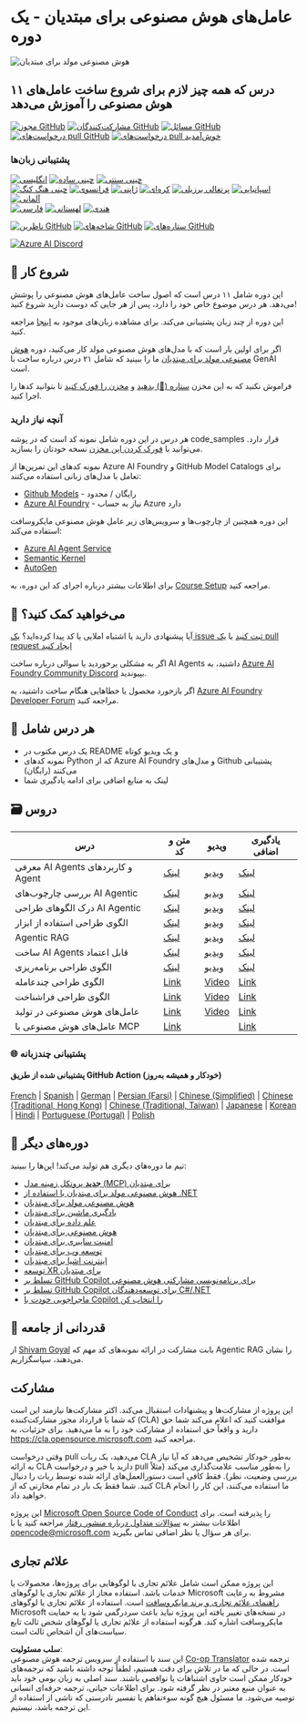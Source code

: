 <!--
CO_OP_TRANSLATOR_METADATA:
{
  "original_hash": "e02a1254e28f559a2d7276b5e53ca504",
  "translation_date": "2025-05-21T09:36:43+00:00",
  "source_file": "README.md",
  "language_code": "fa"
}
-->
# عامل‌های هوش مصنوعی برای مبتدیان - یک دوره

![هوش مصنوعی مولد برای مبتدیان](../../images/repo-thumbnail.png)

## ۱۱ درس که همه چیز لازم برای شروع ساخت عامل‌های هوش مصنوعی را آموزش می‌دهد

[![مجوز GitHub](https://img.shields.io/github/license/microsoft/ai-agents-for-beginners.svg)](https://github.com/microsoft/ai-agents-for-beginners/blob/master/LICENSE?WT.mc_id=academic-105485-koreyst)
[![مشارکت‌کنندگان GitHub](https://img.shields.io/github/contributors/microsoft/ai-agents-for-beginners.svg)](https://GitHub.com/microsoft/ai-agents-for-beginners/graphs/contributors/?WT.mc_id=academic-105485-koreyst)
[![مسائل GitHub](https://img.shields.io/github/issues/microsoft/ai-agents-for-beginners.svg)](https://GitHub.com/microsoft/ai-agents-for-beginners/issues/?WT.mc_id=academic-105485-koreyst)
[![درخواست‌های pull GitHub](https://img.shields.io/github/issues-pr/microsoft/ai-agents-for-beginners.svg)](https://GitHub.com/microsoft/ai-agents-for-beginners/pulls/?WT.mc_id=academic-105485-koreyst)
[![درخواست‌های pull خوش‌آمدید](https://img.shields.io/badge/PRs-welcome-brightgreen.svg?style=flat-square)](http://makeapullrequest.com?WT.mc_id=academic-105485-koreyst)

### پشتیبانی زبان‌ها
[![انگلیسی](https://img.shields.io/badge/English-brightgreen.svg?style=flat-square)](README.md)
[![چینی ساده](https://img.shields.io/badge/Chinese_Simplified-brightgreen.svg?style=flat-square)](../zh/README.md)
[![چینی سنتی](https://img.shields.io/badge/Chinese_Traditional-brightgreen.svg?style=flat-square)](../tw/README.md)     
[![چینی هنگ کنگ](https://img.shields.io/badge/Chinese_Hong_Kong-brightgreen.svg?style=flat-square)](../hk/README.md) 
[![فرانسوی](https://img.shields.io/badge/French-brightgreen.svg?style=flat-square)](../fr/README.md)
[![ژاپنی](https://img.shields.io/badge/Japanese-brightgreen.svg?style=flat-square)](../ja/README.md) 
[![کره‌ای](https://img.shields.io/badge/Korean-brightgreen.svg?style=flat-square)](../ko/README.md)
[![پرتغالی برزیلی](https://img.shields.io/badge/Portuguese_Brazilian-brightgreen.svg?style=flat-square)](../pt/README.md)
[![اسپانیایی](https://img.shields.io/badge/Spanish-brightgreen.svg?style=flat-square)](../es/README.md)
[![آلمانی](https://img.shields.io/badge/German-brightgreen.svg?style=flat-square)](../de/README.md)  
[![فارسی](https://img.shields.io/badge/Persian-brightgreen.svg?style=flat-square)](./README.md) 
[![لهستانی](https://img.shields.io/badge/Polish-brightgreen.svg?style=flat-square)](../pl/README.md) 
[![هندی](https://img.shields.io/badge/Hindi-brightgreen.svg?style=flat-square)](../hi/README.md)

[![ناظرین GitHub](https://img.shields.io/github/watchers/microsoft/ai-agents-for-beginners.svg?style=social&label=Watch)](https://GitHub.com/microsoft/ai-agents-for-beginners/watchers/?WT.mc_id=academic-105485-koreyst)
[![شاخه‌های GitHub](https://img.shields.io/github/forks/microsoft/ai-agents-for-beginners.svg?style=social&label=Fork)](https://GitHub.com/microsoft/ai-agents-for-beginners/network/?WT.mc_id=academic-105485-koreyst)
[![ستاره‌های GitHub](https://img.shields.io/github/stars/microsoft/ai-agents-for-beginners.svg?style=social&label=Star)](https://GitHub.com/microsoft/ai-agents-for-beginners/stargazers/?WT.mc_id=academic-105485-koreyst)

[![Azure AI Discord](https://dcbadge.limes.pink/api/server/kzRShWzttr)](https://discord.gg/kzRShWzttr)


## 🌱 شروع کار

این دوره شامل ۱۱ درس است که اصول ساخت عامل‌های هوش مصنوعی را پوشش می‌دهد. هر درس موضوع خاص خود را دارد، پس از هر جایی که دوست دارید شروع کنید!

این دوره از چند زبان پشتیبانی می‌کند. برای مشاهده زبان‌های موجود به [اینجا](../..) مراجعه کنید.

اگر برای اولین بار است که با مدل‌های هوش مصنوعی مولد کار می‌کنید، دوره [هوش مصنوعی مولد برای مبتدیان](https://aka.ms/genai-beginners) ما را ببینید که شامل ۲۱ درس درباره ساخت با GenAI است.

فراموش نکنید که به این مخزن [ستاره (🌟) بدهید](https://docs.github.com/en/get-started/exploring-projects-on-github/saving-repositories-with-stars?WT.mc_id=academic-105485-koreyst) و [مخزن را فورک کنید](https://github.com/microsoft/ai-agents-for-beginners/fork) تا بتوانید کدها را اجرا کنید.

### آنچه نیاز دارید

هر درس در این دوره شامل نمونه کد است که در پوشه code_samples قرار دارد. می‌توانید با [فورک کردن این مخزن](https://github.com/microsoft/ai-agents-for-beginners/fork) نسخه خودتان را بسازید.

نمونه کدهای این تمرین‌ها از Azure AI Foundry و GitHub Model Catalogs برای تعامل با مدل‌های زبانی استفاده می‌کنند:

- [Github Models](https://aka.ms/ai-agents-beginners/github-models) - رایگان / محدود
- [Azure AI Foundry](https://aka.ms/ai-agents-beginners/ai-foundry) - نیاز به حساب Azure دارد

این دوره همچنین از چارچوب‌ها و سرویس‌های زیر عامل هوش مصنوعی مایکروسافت استفاده می‌کند:
- [Azure AI Agent Service](https://aka.ms/ai-agents-beginners/ai-agent-service)
- [Semantic Kernel](https://aka.ms/ai-agents-beginners/semantic-kernel)
- [AutoGen](https://aka.ms/ai-agents/autogen)

برای اطلاعات بیشتر درباره اجرای کد این دوره، به [Course Setup](./00-course-setup/README.md) مراجعه کنید.

## 🙏 می‌خواهید کمک کنید؟

آیا پیشنهادی دارید یا اشتباه املایی یا کد پیدا کرده‌اید؟ [یک issue ثبت کنید](https://github.com/microsoft/ai-agents-for-beginners/issues?WT.mc_id=academic-105485-koreyst) یا [یک pull request ایجاد کنید](https://github.com/microsoft/ai-agents-for-beginners/pulls?WT.mc_id=academic-105485-koreyst)

اگر به مشکلی برخوردید یا سوالی درباره ساخت AI Agents داشتید، به [Azure AI Foundry Community Discord](https://discord.gg/kzRShWzttr) بپیوندید.

اگر بازخورد محصول یا خطاهایی هنگام ساخت داشتید، به [Azure AI Foundry Developer Forum](https://aka.ms/azureaifoundry/forum) مراجعه کنید.

## 📂 هر درس شامل

- یک درس مکتوب در README و یک ویدیو کوتاه
- نمونه کدهای Python که از Azure AI Foundry و مدل‌های Github پشتیبانی می‌کنند (رایگان)
- لینک به منابع اضافی برای ادامه یادگیری شما

## 🗃️ دروس

| **درس**                                | **متن و کد**                                       | **ویدیو**                                                  | **یادگیری اضافی**                                                                      |
|----------------------------------------|---------------------------------------------------|------------------------------------------------------------|----------------------------------------------------------------------------------------|
| معرفی AI Agents و کاربردهای Agent      | [لینک](./01-intro-to-ai-agents/README.md)          | [ویدیو](https://youtu.be/3zgm60bXmQk?si=z8QygFvYQv-9WtO1)  | [لینک](https://aka.ms/ai-agents-beginners/collection?WT.mc_id=academic-105485-koreyst) |
| بررسی چارچوب‌های AI Agentic            | [لینک](./02-explore-agentic-frameworks/README.md)  | [ویدیو](https://youtu.be/ODwF-EZo_O8?si=Vawth4hzVaHv-u0H)  | [لینک](https://aka.ms/ai-agents-beginners/collection?WT.mc_id=academic-105485-koreyst) |
| درک الگوهای طراحی AI Agentic           | [لینک](./03-agentic-design-patterns/README.md)     | [ویدیو](https://youtu.be/m9lM8qqoOEA?si=BIzHwzstTPL8o9GF)  | [لینک](https://aka.ms/ai-agents-beginners/collection?WT.mc_id=academic-105485-koreyst) |
| الگوی طراحی استفاده از ابزار           | [لینک](./04-tool-use/README.md)                    | [ویدیو](https://youtu.be/vieRiPRx-gI?si=2z6O2Xu2cu_Jz46N)  | [لینک](https://aka.ms/ai-agents-beginners/collection?WT.mc_id=academic-105485-koreyst) |
| Agentic RAG                            | [لینک](./05-agentic-rag/README.md)                 | [ویدیو](https://youtu.be/WcjAARvdL7I?si=gKPWsQpKiIlDH9A3)  | [لینک](https://aka.ms/ai-agents-beginners/collection?WT.mc_id=academic-105485-koreyst) |
| ساخت AI Agents قابل اعتماد             | [لینک](./06-building-trustworthy-agents/README.md) | [ویدیو](https://youtu.be/iZKkMEGBCUQ?si=jZjpiMnGFOE9L8OK ) | [لینک](https://aka.ms/ai-agents-beginners/collection?WT.mc_id=academic-105485-koreyst) |
| الگوی طراحی برنامه‌ریزی                | [لینک](./07-planning-design/README.md)             | [ویدیو](https://youtu.be/kPfJ2BrBCMY?si=6SC_iv_E5-mzucnC)  | [لینک](https://aka.ms/ai-agents-beginners/collection?WT.mc_id=academic-105485-koreyst) |
| الگوی طراحی چندعامله               | [Link](./08-multi-agent/README.md)                 | [Video](https://youtu.be/V6HpE9hZEx0?si=rMgDhEu7wXo2uo6g)  | [Link](https://aka.ms/ai-agents-beginners/collection?WT.mc_id=academic-105485-koreyst) |
| الگوی طراحی فراشناخت             | [Link](./09-metacognition/README.md)               | [Video](https://youtu.be/His9R6gw6Ec?si=8gck6vvdSNCt6OcF)  | [Link](https://aka.ms/ai-agents-beginners/collection?WT.mc_id=academic-105485-koreyst) |
| عامل‌های هوش مصنوعی در تولید                  | [Link](./10-ai-agents-production/README.md)        | [Video](https://youtu.be/l4TP6IyJxmQ?si=31dnhexRo6yLRJDl)  | [Link](https://aka.ms/ai-agents-beginners/collection?WT.mc_id=academic-105485-koreyst) |
| عامل‌های هوش مصنوعی با MCP                       | [Link](./11-mcp/README.md)                         |                                                            | [Link](https://aka.ms/mcp-for-beginners)                                               |

### 🌐 پشتیبانی چندزبانه

#### پشتیبانی شده از طریق GitHub Action (خودکار و همیشه به‌روز)

[French](../fr/README.md) | [Spanish](../es/README.md) | [German](../de/README.md) | [Persian (Farsi)](./README.md) | [Chinese (Simplified)](../zh/README.md) | [Chinese (Traditional, Hong Kong)](../hk/README.md) | [Chinese (Traditional, Taiwan)](../tw/README.md) | [Japanese](../ja/README.md) | [Korean](../ko/README.md) | [Hindi](../hi/README.md) | [Portuguese (Portugal)](../pt/README.md) | [Polish](../pl/README.md)

## 🎒 دوره‌های دیگر

تیم ما دوره‌های دیگری هم تولید می‌کند! این‌ها را ببینید:

- [**جدید** پروتکل زمینه مدل (MCP) برای مبتدیان](https://github.com/microsoft/mcp-for-beginners?WT.mc_id=academic-105485-koreyst)
- [هوش مصنوعی مولد برای مبتدیان با استفاده از .NET](https://github.com/microsoft/Generative-AI-for-beginners-dotnet?WT.mc_id=academic-105485-koreyst)
- [هوش مصنوعی مولد برای مبتدیان](https://github.com/microsoft/generative-ai-for-beginners?WT.mc_id=academic-105485-koreyst)
- [یادگیری ماشین برای مبتدیان](https://aka.ms/ml-beginners?WT.mc_id=academic-105485-koreyst)
- [علم داده برای مبتدیان](https://aka.ms/datascience-beginners?WT.mc_id=academic-105485-koreyst)
- [هوش مصنوعی برای مبتدیان](https://aka.ms/ai-beginners?WT.mc_id=academic-105485-koreyst)
- [امنیت سایبری برای مبتدیان](https://github.com/microsoft/Security-101??WT.mc_id=academic-96948-sayoung)
- [توسعه وب برای مبتدیان](https://aka.ms/webdev-beginners?WT.mc_id=academic-105485-koreyst)
- [اینترنت اشیا برای مبتدیان](https://aka.ms/iot-beginners?WT.mc_id=academic-105485-koreyst)
- [توسعه XR برای مبتدیان](https://github.com/microsoft/xr-development-for-beginners?WT.mc_id=academic-105485-koreyst)
- [تسلط بر GitHub Copilot برای برنامه‌نویسی مشارکتی هوش مصنوعی](https://aka.ms/GitHubCopilotAI?WT.mc_id=academic-105485-koreyst)
- [تسلط بر GitHub Copilot برای توسعه‌دهندگان C#/.NET](https://github.com/microsoft/mastering-github-copilot-for-dotnet-csharp-developers?WT.mc_id=academic-105485-koreyst)
- [ماجراجویی خودت با Copilot را انتخاب کن](https://github.com/microsoft/CopilotAdventures?WT.mc_id=academic-105485-koreyst)

## 🌟 قدردانی از جامعه

از [Shivam Goyal](https://www.linkedin.com/in/shivam2003/) بابت مشارکت در ارائه نمونه‌های کد مهم که Agentic RAG را نشان می‌دهند، سپاسگزاریم.

## مشارکت

این پروژه از مشارکت‌ها و پیشنهادات استقبال می‌کند. اکثر مشارکت‌ها نیازمند این است که شما با
قرارداد مجوز مشارکت‌کننده (CLA) موافقت کنید که اعلام می‌کند شما حق دارید و واقعاً حق استفاده از مشارکت خود را به ما می‌دهید. برای جزئیات، به <https://cla.opensource.microsoft.com> مراجعه کنید.

وقتی درخواست pull می‌دهید، یک ربات CLA به‌طور خودکار تشخیص می‌دهد که آیا نیاز به ارائه CLA دارید یا خیر و درخواست pull را به‌طور مناسب علامت‌گذاری می‌کند (مثلاً بررسی وضعیت، نظر). فقط کافی است دستورالعمل‌های ارائه شده توسط ربات را دنبال کنید. شما فقط یک بار در تمام مخازنی که از CLA ما استفاده می‌کنند، این کار را انجام خواهید داد.

این پروژه [Microsoft Open Source Code of Conduct](https://opensource.microsoft.com/codeofconduct/) را پذیرفته است.
برای اطلاعات بیشتر به [سؤالات متداول درباره منشور رفتار](https://opensource.microsoft.com/codeofconduct/faq/) مراجعه کنید یا با [opencode@microsoft.com](mailto:opencode@microsoft.com) برای هر سؤال یا نظر اضافی تماس بگیرید.

## علائم تجاری

این پروژه ممکن است شامل علائم تجاری یا لوگوهایی برای پروژه‌ها، محصولات یا خدمات باشد. استفاده مجاز از علائم تجاری یا لوگوهای Microsoft مشروط به رعایت
[راهنمای علائم تجاری و برند مایکروسافت](https://www.microsoft.com/legal/intellectualproperty/trademarks/usage/general) است.
استفاده از علائم تجاری یا لوگوهای Microsoft در نسخه‌های تغییر یافته این پروژه نباید باعث سردرگمی شود یا به حمایت مایکروسافت اشاره کند.
هرگونه استفاده از علائم تجاری یا لوگوهای شخص ثالث تابع سیاست‌های آن اشخاص ثالث است.

**سلب مسئولیت**:  
این سند با استفاده از سرویس ترجمه هوش مصنوعی [Co-op Translator](https://github.com/Azure/co-op-translator) ترجمه شده است. در حالی که ما در تلاش برای دقت هستیم، لطفاً توجه داشته باشید که ترجمه‌های خودکار ممکن است حاوی اشتباهات یا نواقصی باشند. سند اصلی به زبان بومی خود باید به عنوان منبع معتبر در نظر گرفته شود. برای اطلاعات حیاتی، ترجمه حرفه‌ای انسانی توصیه می‌شود. ما مسئول هیچ گونه سوءتفاهم یا تفسیر نادرستی که ناشی از استفاده از این ترجمه باشد، نیستیم.